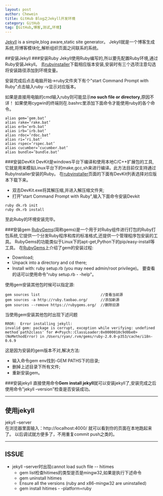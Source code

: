 ```yaml
---
layout: post
author: Chewein
title: GitHub Blog之Jekyll开发环境
category: GitHub
tag: [GitHub,博客,测试,环境] 
---
```




[Jekyll](http://jekyllrb.com/) is a simple,blog aware,static site generator。
Jekyll就是一个博客生成系统,将博客模块化,解析组织页面之间联系的系统。


##安装Jekyll
###安装Ruby
Jekyll使用Ruby编写的,所以要先配置Ruby环境,通过Ruby安装Jekyll。
去[rubyinstaller](http://rubyinstaller.org/downloads/)下载相应版本安装,安装时有三个选项注意勾选将安装路径添加到环境变量。

安装完成后点击电脑开始->ruby文件夹下有个"start Command Prompt with Ruby"点击输入ruby -v显示对应版本。

如果是直接用电脑的cmd输入ruby则可能显示**no such file or directory**,原因不详！
如果使用cygwin的终端则在.bashrc里添加下面命令才能使用ruby的各个命令。
```
alias gem=’gem.bat’
alias rake=’rake.bat’
alias erb=’erb.bat’
alias irb=’irb.bat’
alias rdoc=’rdoc.bat’
alias ri=’ri.bat’
alias rspec=’rspec.bat’
alias cucumber=’cucumber.bat’
alias bundle=’bundle.bat’
```

###安装DevKit
DevKit是windows平台下编译和使用本地C/C++扩展包的工具,它就是用来模拟Linux平台下的make,gcc,sh来进行编译。此方法目前仅支持通过RubyInstaller安装的Ruby。
在[rubyinstaller](http://rubyinstaller.org/downloads/)页面的下面有DevKit列表选择对应版本下载下来。

- 双击DevKit.exe将其解压缩,并进入解压缩文件夹;
- 打开"start Command Prompt with Ruby",输入下面命令安装Devkit
```
ruby dk.rb init
ruby dk.rb install
``` 
至此Ruby的环境安装完毕。

###安装gem
[RubyGems](https://rubygems.org/pages/download)(简称gems)是一个用于对Ruby组件进行打包的Ruby打包系统,它提供一个分发Ruby程序和库的标准格式,还提供一个管理程序包安装的工具。
RubyGems的功能类似于Linux下的apt-get,Python下的pip/easy-install等工具。
在[RubyGems](https://rubygems.org/pages/download)上介绍了gem的安装过程:
- Download;
- Unpack into a directory and cd there;
- Install with: ruby setup.rb (you may need admin/root privilege)。
要查看的话可以使用命令"ruby setup.rb - -help"。

使用gem安装其他包时候可以指定源:
```
gem sources list                            //查看当前源
gem sources -a http://ruby.taobao.org/      //添加新源
gem sources --remove https://rubygems.org/  //删除旧源
```

当使用gem安装其他包时出现下述问题
```
RROR:  Error installing jekyll:
invalid gem: package is corrupt, exception while verifying: undefined method`path2class' for #<Psych::ClassLoader:0x0000010c9d0be0> (NoMethodError) in /Users/ryan/.rvm/gems/ruby-2.0.0-p353/cache/i18n-0.6.9
``` 

这是因为安装的gem版本不对,解决方法:
- 输入命令gem env找到-GEM PATHS下的目录;
- 删掉上述目录下所有文件;
- 重新安装gem。

###安装jekyll
直接使用命令**Gem install jekyll**就可以安装jekyll了,安装完成之后使用命令"jekyll –version"检查是否安装成功。

------------------------------------

## 使用jekyll 
jekyll –server  
在浏览器里面输入：http://localhost:4000/ 就可以看到你的页面在本地跑起来了。
以后调试就方便多了，不用重复commit push之类的。


------------------------------------
## ISSUE

- jekyll –server时出现cannot load such file -- hitimes
  - gem list检查hitimes的类型是否是mingw32,如果是执行下述命令
  - gem uninstall hitimes
  - Ensure all the versions (ruby and x86-mingw32 are uninstalled)
  - gem install hitimes - -platform=ruby











